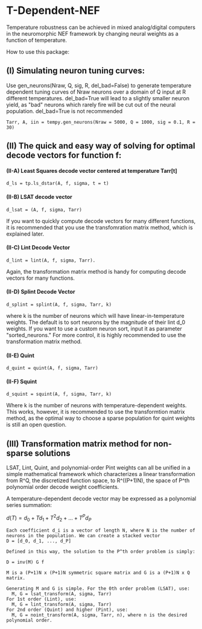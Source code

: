 # T-Dependent-NEF
Temperature robustness can be achieved in mixed analog/digital computers in the neuromorphic NEF framework by changing neural weights as a function of temperature.

How to use this package:

## (I) Simulating neuron tuning curves:
Use gen_neurons(Nraw, Q, sig, R, del_bad=False) to generate temperature dependent tuning curves of Nraw neurons over a domain of Q input  at R different temperatures. del_bad=True will lead to a slightly smaller neuron yield, as "bad" neurons which rarely fire will be cut out of the neural population. del_bad=True is not recommended

```
Tarr, A, iin = tempy.gen_neurons(Nraw = 5000, Q = 1000, sig = 0.1, R = 30)
```

## (II) The quick and easy way of solving for optimal decode vectors for function f:
#### (II-A) Least Squares decode vector centered at temperature Tarr[t]
```  
d_ls = tp.ls_dstar(A, f, sigma, t = t)
```
#### (II-B) LSAT decode vector
``` 
d_lsat = (A, f, sigma, Tarr)
```          
If you want to quickly compute decode vectors for many different functions, it is recommended that you use the transfomration matrix method, which is explained later.
        
####  (II-C) Lint Decode Vector
```
d_lint = lint(A, f, sigma, Tarr).
```
Again, the transformation matrix method is handy for computing decode vectors for many functions.
#### (II-D) Splint Decode Vector
```
d_splint = splint(A, f, sigma, Tarr, k)
```
where k is the number of neurons which will have linear-in-temperature weights. The default is to sort neurons by the magnitude of their lint d_0 weights. If you want to use a custom neuron sort, input it as parameter "sorted_neurons." For more control, it is highly recommended to use the transformation matrix method.
        
#### (II-E) Quint 
```
d_quint = quint(A, f, sigma, Tarr)
```
        
#### (II-F) Squint
```
d_squint = squint(A, f, sigma, Tarr, k)
```
Where k is the number of neurons with temperature-dependent weights. This works, however, it is recommended to use the transformtion matrix method, as the optimal way to choose a sparse population for quint weights is still an open question.
        
## (III) Transformation matrix method for non-sparse solutions
LSAT, Lint, Quint, and polynomial-order Pint weights can all be unified in a simple mathematical framework which characterizes a linear transformation from R^Q, the discretized function space, to R^((P+1)N), the space of P^th polynomial order decode weight coefficients.
    
A temperature-dependent decode vector may be expressed as a polynomial series summation:

$d(T) = d_0 + T d_1 + T^2 d_2 + ... + T^P d_P$

    Each coefficient d_i is a vector of length N, where N is the number of neurons in the population. We can create a stacked vector 
    D = [d_0, d_1, ..., d_P]
    
    Defined in this way, the solution to the P^th order problem is simply:
    
    D = inv(M) G f
    
    M is a (P+1)N x (P+1)N symmetric square matrix and G is a (P+1)N x Q matrix.
    
    Generating M and G is simple. For the 0th order problem (LSAT), use:
      M, G = lsat_transform(A, sigma, Tarr)
    For 1st order (Lint), use:
      M, G = lint_transform(A, sigma, Tarr)
    For 2nd order (Quint) and higher (Pint), use:
      M, G = noint_transform(A, sigma, Tarr, n), where n is the desired polynomial order.
      
      
        
        
    

